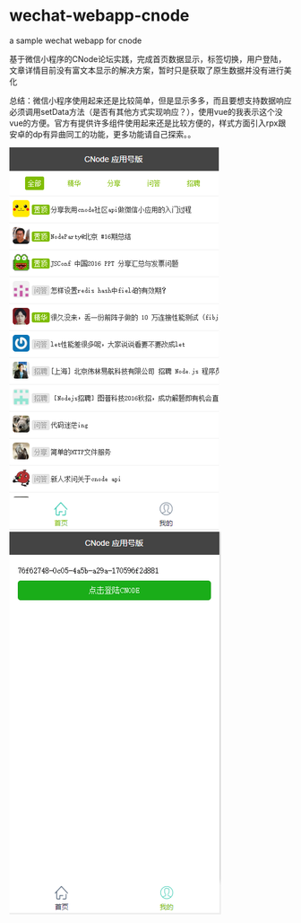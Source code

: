 # wechat-webapp-cnode

a sample wechat webapp for cnode

基于微信小程序的CNode论坛实践，完成首页数据显示，标签切换，用户登陆，文章详情目前没有富文本显示的解决方案，暂时只是获取了原生数据并没有进行美化

总结：微信小程序使用起来还是比较简单，但是显示多多，而且要想支持数据响应必须调用setData方法（是否有其他方式实现响应？），使用vue的我表示这个没vue的方便。官方有提供许多组件使用起来还是比较方便的，样式方面引入rpx跟安卓的dp有异曲同工的功能，更多功能请自己探索。。

<img src="https://github.com/SilenceDN/wechat-webapp-cnode/blob/master/screenshot/20161009140603.png">

<img src="https://github.com/SilenceDN/wechat-webapp-cnode/blob/master/screenshot/20161009140645.png">

